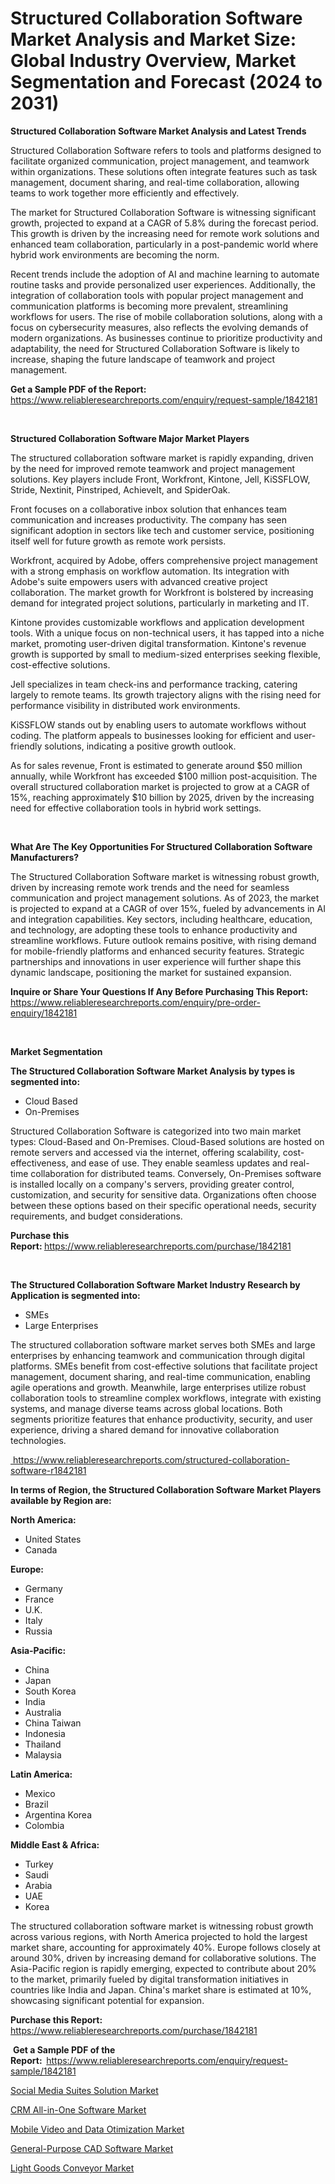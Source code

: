 <p><h1>Structured Collaboration Software Market Analysis and Market Size: Global Industry Overview, Market Segmentation and Forecast (2024 to 2031)</h1></p><p><strong>Structured Collaboration Software Market Analysis and Latest Trends</strong></p>
<p><p>Structured Collaboration Software refers to tools and platforms designed to facilitate organized communication, project management, and teamwork within organizations. These solutions often integrate features such as task management, document sharing, and real-time collaboration, allowing teams to work together more efficiently and effectively. </p><p>The market for Structured Collaboration Software is witnessing significant growth, projected to expand at a CAGR of 5.8% during the forecast period. This growth is driven by the increasing need for remote work solutions and enhanced team collaboration, particularly in a post-pandemic world where hybrid work environments are becoming the norm. </p><p>Recent trends include the adoption of AI and machine learning to automate routine tasks and provide personalized user experiences. Additionally, the integration of collaboration tools with popular project management and communication platforms is becoming more prevalent, streamlining workflows for users. The rise of mobile collaboration solutions, along with a focus on cybersecurity measures, also reflects the evolving demands of modern organizations. As businesses continue to prioritize productivity and adaptability, the need for Structured Collaboration Software is likely to increase, shaping the future landscape of teamwork and project management.</p></p>
<p><strong>Get a Sample PDF of the Report:&nbsp;</strong> <a href="https://www.reliableresearchreports.com/enquiry/request-sample/1842181?utm_campaign=123&utm_medium=2&utm_source=Github&utm_content=ia&utm_term=01012025&utm_id=structured-collaboration-software">https://www.reliableresearchreports.com/enquiry/request-sample/1842181</a></p>
<p>&nbsp;</p>
<p><strong>Structured Collaboration Software Major Market Players</strong></p>
<p><p>The structured collaboration software market is rapidly expanding, driven by the need for improved remote teamwork and project management solutions. Key players include Front, Workfront, Kintone, Jell, KiSSFLOW, Stride, Nextinit, Pinstriped, AchieveIt, and SpiderOak.</p><p>Front focuses on a collaborative inbox solution that enhances team communication and increases productivity. The company has seen significant adoption in sectors like tech and customer service, positioning itself well for future growth as remote work persists.</p><p>Workfront, acquired by Adobe, offers comprehensive project management with a strong emphasis on workflow automation. Its integration with Adobe's suite empowers users with advanced creative project collaboration. The market growth for Workfront is bolstered by increasing demand for integrated project solutions, particularly in marketing and IT.</p><p>Kintone provides customizable workflows and application development tools. With a unique focus on non-technical users, it has tapped into a niche market, promoting user-driven digital transformation. Kintone's revenue growth is supported by small to medium-sized enterprises seeking flexible, cost-effective solutions.</p><p>Jell specializes in team check-ins and performance tracking, catering largely to remote teams. Its growth trajectory aligns with the rising need for performance visibility in distributed work environments.</p><p>KiSSFLOW stands out by enabling users to automate workflows without coding. The platform appeals to businesses looking for efficient and user-friendly solutions, indicating a positive growth outlook.</p><p>As for sales revenue, Front is estimated to generate around $50 million annually, while Workfront has exceeded $100 million post-acquisition. The overall structured collaboration market is projected to grow at a CAGR of 15%, reaching approximately $10 billion by 2025, driven by the increasing need for effective collaboration tools in hybrid work settings.</p></p>
<p>&nbsp;</p>
<p><strong>What Are The Key Opportunities For Structured Collaboration Software Manufacturers?</strong></p>
<p><p>The Structured Collaboration Software market is witnessing robust growth, driven by increasing remote work trends and the need for seamless communication and project management solutions. As of 2023, the market is projected to expand at a CAGR of over 15%, fueled by advancements in AI and integration capabilities. Key sectors, including healthcare, education, and technology, are adopting these tools to enhance productivity and streamline workflows. Future outlook remains positive, with rising demand for mobile-friendly platforms and enhanced security features. Strategic partnerships and innovations in user experience will further shape this dynamic landscape, positioning the market for sustained expansion.</p></p>
<p><strong>Inquire or Share Your Questions If Any Before Purchasing This Report:</strong> <a href="https://www.reliableresearchreports.com/enquiry/pre-order-enquiry/1842181?utm_campaign=123&utm_medium=2&utm_source=Github&utm_content=ia&utm_term=01012025&utm_id=structured-collaboration-software">https://www.reliableresearchreports.com/enquiry/pre-order-enquiry/1842181</a></p>
<p>&nbsp;</p>
<p><strong>Market Segmentation</strong></p>
<p><strong>The Structured Collaboration Software Market Analysis by types is segmented into:</strong></p>
<p><ul><li>Cloud Based</li><li>On-Premises</li></ul></p>
<p><p>Structured Collaboration Software is categorized into two main market types: Cloud-Based and On-Premises. Cloud-Based solutions are hosted on remote servers and accessed via the internet, offering scalability, cost-effectiveness, and ease of use. They enable seamless updates and real-time collaboration for distributed teams. Conversely, On-Premises software is installed locally on a company's servers, providing greater control, customization, and security for sensitive data. Organizations often choose between these options based on their specific operational needs, security requirements, and budget considerations.</p></p>
<p><strong>Purchase this Report:&nbsp;</strong><a href="https://www.reliableresearchreports.com/purchase/1842181?utm_campaign=123&utm_medium=2&utm_source=Github&utm_content=ia&utm_term=01012025&utm_id=structured-collaboration-software">https://www.reliableresearchreports.com/purchase/1842181</a></p>
<p>&nbsp;</p>
<p><strong>The Structured Collaboration Software Market Industry Research by Application is segmented into:</strong></p>
<p><ul><li>SMEs</li><li>Large Enterprises</li></ul></p>
<p><p>The structured collaboration software market serves both SMEs and large enterprises by enhancing teamwork and communication through digital platforms. SMEs benefit from cost-effective solutions that facilitate project management, document sharing, and real-time communication, enabling agile operations and growth. Meanwhile, large enterprises utilize robust collaboration tools to streamline complex workflows, integrate with existing systems, and manage diverse teams across global locations. Both segments prioritize features that enhance productivity, security, and user experience, driving a shared demand for innovative collaboration technologies.</p></p>
<p><a href="https://www.reliableresearchreports.com/structured-collaboration-software-r1842181?utm_campaign=123&utm_medium=2&utm_source=Github&utm_content=ia&utm_term=01012025&utm_id=structured-collaboration-software">&nbsp;https://www.reliableresearchreports.com/structured-collaboration-software-r1842181</a></p>
<p><strong>In terms of Region, the Structured Collaboration Software Market Players available by Region are:</strong></p>
<p>
    <p> <strong> North America: </strong>
        <ul>
            <li>United States</li>
            <li>Canada</li>
        </ul>
        </p> 
    <p> <strong> Europe: </strong>
        <ul>
            <li>Germany</li>
            <li>France</li>
            <li>U.K.</li>
            <li>Italy</li>
            <li>Russia</li>
        </ul>
        </p> 
    <p> <strong> Asia-Pacific: </strong>
        <ul>
            <li>China</li>
            <li>Japan</li>
            <li>South Korea</li>
            <li>India</li>
            <li>Australia</li>
            <li>China Taiwan</li>
            <li>Indonesia</li>
            <li>Thailand</li>
            <li>Malaysia</li>
        </ul>
        </p> 
    <p> <strong> Latin America: </strong>
        <ul>
            <li>Mexico</li>
            <li>Brazil</li>
            <li>Argentina Korea</li>
            <li>Colombia</li>
        </ul>
        </p> 
    <p> <strong> Middle East & Africa: </strong>
        <ul>
            <li>Turkey</li>
            <li>Saudi</li>
            <li>Arabia</li>
            <li>UAE</li>
            <li>Korea</li>
        </ul>
    </p>
    </p>
<p><p>The structured collaboration software market is witnessing robust growth across various regions, with North America projected to hold the largest market share, accounting for approximately 40%. Europe follows closely at around 30%, driven by increasing demand for collaborative solutions. The Asia-Pacific region is rapidly emerging, expected to contribute about 20% to the market, primarily fueled by digital transformation initiatives in countries like India and Japan. China's market share is estimated at 10%, showcasing significant potential for expansion.</p></p>
<p><strong>Purchase this Report: </strong><a href="https://www.reliableresearchreports.com/purchase/1842181?utm_campaign=123&utm_medium=2&utm_source=Github&utm_content=ia&utm_term=01012025&utm_id=structured-collaboration-software">https://www.reliableresearchreports.com/purchase/1842181</a></p>
<p>&nbsp;<strong>Get a Sample PDF of the Report:&nbsp;&nbsp;</strong><a href="https://www.reliableresearchreports.com/enquiry/request-sample/1842181?utm_campaign=123&utm_medium=2&utm_source=Github&utm_content=ia&utm_term=01012025&utm_id=structured-collaboration-software">https://www.reliableresearchreports.com/enquiry/request-sample/1842181</a></p>
<p><strong></strong></p>
<p><p><a href="https://github.com/birnbaumbulah0/Market-Research-Report-List-1/blob/main/social-media-suites-solution-market.md?utm_campaign=123&utm_medium=2&utm_source=Github&utm_content=ia&utm_term=01012025&utm_id=structured-collaboration-software">Social Media Suites Solution Market</a></p><p><a href="https://github.com/risingtrista99259/Market-Research-Report-List-1/blob/main/crm-all-in-one-software-market.md?utm_campaign=123&utm_medium=2&utm_source=Github&utm_content=ia&utm_term=01012025&utm_id=structured-collaboration-software">CRM All-in-One Software Market</a></p><p><a href="https://github.com/dmitriyvo6rog/Market-Research-Report-List-1/blob/main/mobile-video-and-data-otimization-market.md?utm_campaign=123&utm_medium=2&utm_source=Github&utm_content=ia&utm_term=01012025&utm_id=structured-collaboration-software">Mobile Video and Data Otimization Market</a></p><p><a href="https://github.com/hartsockdonnette82/Market-Research-Report-List-1/blob/main/general-purpose-cad-software-market.md?utm_campaign=123&utm_medium=2&utm_source=Github&utm_content=ia&utm_term=01012025&utm_id=structured-collaboration-software">General-Purpose CAD Software Market</a></p><p><a href="https://github.com/petbigbeepjn/Market-Research-Report-List-1/blob/main/light-goods-conveyor-market.md?utm_campaign=123&utm_medium=2&utm_source=Github&utm_content=ia&utm_term=01012025&utm_id=structured-collaboration-software">Light Goods Conveyor Market</a></p></p>